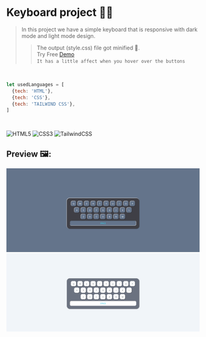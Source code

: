 # Keyboard project 👨‍💻
> In this project we have a simple keyboard that is responsive with dark mode and light mode design.
> > The output (style.css) file got minified 🤏.<br>
>> Try Free <a href="https://ali-boorboor.github.io/keyboard-project/">Demo</a><br>
```It has a little affect when you hover over the buttons```
<br>

```javascript
let usedLanguages = [
  {tech: 'HTML'},
  {tech: 'CSS'},
  {tech: 'TAILWIND CSS'},
]
```
<br>

![HTML5](https://img.shields.io/badge/html5-%23E34F26.svg?style=for-the-badge&logo=html5&logoColor=white)
![CSS3](https://img.shields.io/badge/css3-%231572B6.svg?style=for-the-badge&logo=css3&logoColor=white)
![TailwindCSS](https://img.shields.io/badge/tailwindcss-%2338B2AC.svg?style=for-the-badge&logo=tailwind-css&logoColor=white)

## Preview 🖼️:
<img src="https://github.com/Ali-boorboor/keyboard-project/blob/master/keyboard-dark-mode.png">
<img src="https://github.com/Ali-boorboor/keyboard-project/blob/master/keyboard-light-mode.png">
